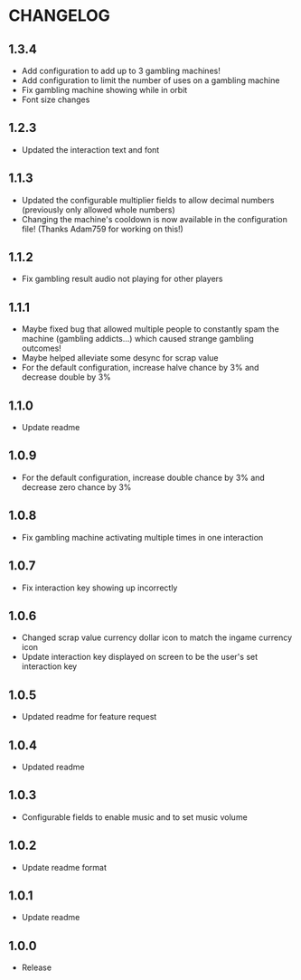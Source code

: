 # CHANGELOG

## 1.3.4
- Add configuration to add up to 3 gambling machines!
- Add configuration to limit the number of uses on a gambling machine
- Fix gambling machine showing while in orbit
- Font size changes

## 1.2.3
- Updated the interaction text and font

## 1.1.3
- Updated the configurable multiplier fields to allow decimal numbers (previously only allowed whole numbers)
- Changing the machine's cooldown is now available in the configuration file! (Thanks Adam759 for working on this!)

## 1.1.2
- Fix gambling result audio not playing for other players

## 1.1.1
- Maybe fixed bug that allowed multiple people to constantly spam the machine (gambling addicts...) which caused strange gambling outcomes!
- Maybe helped alleviate some desync for scrap value
- For the default configuration, increase halve chance by 3% and decrease double by 3%

## 1.1.0
- Update readme

## 1.0.9
- For the default configuration, increase double chance by 3% and decrease zero chance by 3%

## 1.0.8
- Fix gambling machine activating multiple times in one interaction

## 1.0.7
- Fix interaction key showing up incorrectly

## 1.0.6

- Changed scrap value currency dollar icon to match the ingame currency icon
- Update interaction key displayed on screen to be the user's set interaction key

## 1.0.5

- Updated readme for feature request

## 1.0.4

- Updated readme

## 1.0.3

- Configurable fields to enable music and to set music volume

## 1.0.2

- Update readme format

## 1.0.1

- Update readme

## 1.0.0

- Release
